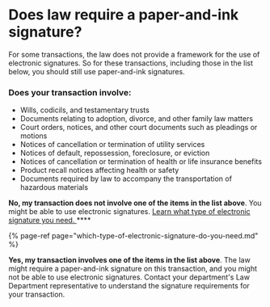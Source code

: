 # Does law require a paper-and-ink signature?

For some transactions, the law does not provide a framework for the use of electronic signatures. So for these transactions, including those in the list below, you should still use paper-and-ink signatures.

### Does your transaction involve:

* Wills, codicils, and testamentary trusts 
* Documents relating to adoption, divorce, and other family law matters 
* Court orders, notices, and other court documents such as pleadings or motions 
* Notices of cancellation or termination of utility services 
* Notices of default, repossession, foreclosure, or eviction 
* Notices of cancellation or termination of health or life insurance benefits 
* Product recall notices affecting health or safety 
* Documents required by law to accompany the transportation of hazardous materials 

**No, my transaction does not involve one of the items in the list above**. You might be able to use electronic signatures. [Learn what type of electronic signature you need. ](which-type-of-electronic-signature-do-you-need.md)\*\*\*\*

{% page-ref page="which-type-of-electronic-signature-do-you-need.md" %}

**Yes, my transaction involves one of the items in the list above**. The law might require a paper-and-ink signature on this transaction, and you might not be able to use electronic signatures. Contact your department's Law Department representative to understand the signature requirements for your transaction.

